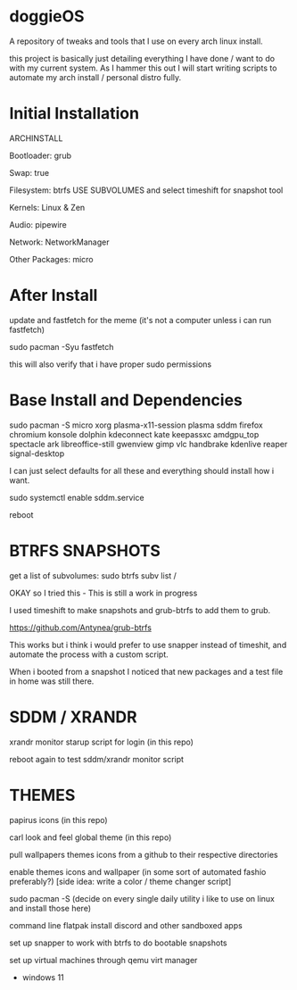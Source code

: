 # doggieOS
A repository of tweaks and tools that I use on every arch linux install.

this project is basically just detailing everything I have done / want to do with my current system. As I hammer this out I will start writing scripts to automate my arch install / personal distro fully.

# Initial Installation 
ARCHINSTALL

Bootloader: grub

Swap: true

Filesystem: btrfs USE SUBVOLUMES and select timeshift for snapshot tool

Kernels: Linux & Zen

Audio: pipewire

Network: NetworkManager

Other Packages: micro

# After Install
update and fastfetch for the meme (it's not a computer unless i can run fastfetch)

sudo pacman -Syu fastfetch

this will also verify that i have proper sudo permissions

# Base Install and Dependencies

sudo pacman -S micro xorg plasma-x11-session plasma sddm firefox chromium konsole dolphin kdeconnect kate keepassxc amdgpu_top spectacle ark libreoffice-still gwenview gimp vlc handbrake kdenlive reaper signal-desktop

I can just select defaults for all these and everything should install how i want.

sudo systemctl enable sddm.service

reboot

# BTRFS SNAPSHOTS

get a list of subvolumes: sudo btrfs subv list /

OKAY so I tried this - This is still a work in progress

I used timeshift to make snapshots and grub-btrfs to add them to grub. 

https://github.com/Antynea/grub-btrfs

This works but i think i would prefer to use snapper instead of timeshit, and automate the process with a custom script.

When i booted from a snapshot I noticed that new packages and a test file in home was still there.

# SDDM / XRANDR

xrandr monitor starup script for login (in this repo)

reboot again to test sddm/xrandr monitor script

# THEMES

papirus icons (in this repo)

carl look and feel global theme (in this repo)

pull wallpapers themes icons from a github to their respective directories

enable themes icons and wallpaper (in some sort of automated fashio preferably?) [side idea: write a color / theme changer script]

sudo pacman -S (decide on every single daily utility i like to use on linux and install those here)

command line flatpak install discord and other sandboxed apps

set up snapper to work with btrfs to do bootable snapshots

set up virtual machines through qemu virt manager
- windows 11
